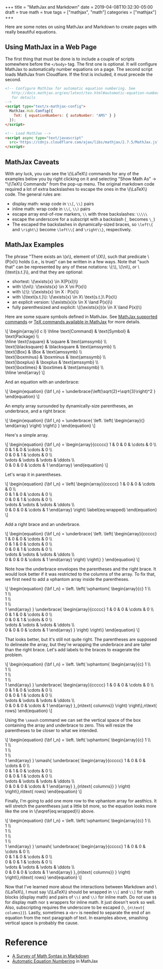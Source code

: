 +++
title = "MathJax and Markdown"
date = 2019-04-08T10:32:30-05:00
draft = true
math = true
tags = ["mathjax", "math"]
categories = ["mathjax"]
+++

Here are some notes on using MathJax and Markdown to create pages with really beautiful equations.

<!--more-->

## Using MathJax in a Web Page

The first thing that must be done is to include a couple of scripts somewhere before the `</body>` tag. The first one is optional. It will configure MathJax to automatically number equations on a page. The second script loads MathJax from Cloudflare. If the first is included, it must precede the second.

```html
<!-- Configure MathJax for automatic equation numbering. See
   http://docs.mathjax.org/en/latest/tex.html#automatic-equation-numbering
   for details
-->
<script type="text/x-mathjax-config">
  MathJax.Hub.Config({
    TeX: { equationNumbers: { autoNumber: "AMS" } }
  });
</script>

<!-- Load MathJax -->
<script async type="text/javascript"
  src='https://cdnjs.cloudflare.com/ajax/libs/mathjax/2.7.5/MathJax.js?config=TeX-MML-AM_CHTML' async>
</script>
```

## MathJax Caveats

With any luck, you can see the \\(\LaTeX\\) commands for any of the examples below you by right clicking on it and selecting "Show Math As" -> "\\(\TeX\\) Commands" from the pop-up menu. The original markdown code required a lot of extra backslashes to escape the ones in the \\(\LaTeX\\) code. The general rules are:

* display math: wrap code in `\\[`, `\\]` pairs
* inline math: wrap code in `\\(`, `\\)` pairs
* escape array end-of-row markers, `\\` with three backslashes: `\\\\\`
* escape the underscore for a subscript with a backslash (`_` becomes `\_`)
* The escaped the backslashes in dynamically-sized braces, so `\left\{` and `\right\}` become `\left\\{` and `\right\\}`, respectively.

## MathJax Examples

The phrase "There exists an \\(x\\), element of \\(X\\), such that
predicate \\(P(x)\\) holds (i.e., is true)" can be written in a few ways.
Note that "such that" can be represented by any of these notations: \\(:\\), \\(\ni\\), or \\(\text{s.t.}\\), and that they are optional:

* shortest: \\(\exists{x} \in X(P(x))\\)
* with \\(\ni\\): \\(\exists{x} \in X \ni P(x)\\)
* with \\(:\\): \\(\exists{x} \in X : P(x)\\)
* with \\(\text{s.t.}\\): \\(\exists{x} \in X\ \text{s.t.}\  P(x)\\)
* an explicit version: \\(\exists{x}(x \in X \land P(x))\\)
* fully parenthesized and explicit: \\((\exists{x})(x \in X \land P(x))\\)

Here are some square symbols defined in MathJax. See [MathJax supported
commands](http://docs.mathjax.org/en/latest/tex.html#supported-latex-commands)
or [TeX commands available in MathJax](http://www.onemathematicalcat.org/MathJaxDocumentation/TeXSyntax.htm)
for more details.

\\[
  \begin{array}{l c l}
    \hline
    \text{Command} & \text{Symbol}  & \text{Package} \\\\\
    \hline
    \text{\square} & \square & \text{amssymb} \\\\\
    \text{\blacksquare} & \blacksquare   & \text{amssymb} \\\\\
    \text{\Box} & \Box & \text{amssymb} \\\\\
    \text{\boxminus} & \boxminus & \text{amssymb} \\\\\
    \text{\boxplus} & \boxplus & \text{amssymb} \\\\\
    \text{\boxtimes} & \boxtimes & \text{amssymb} \\\\\
    \hline
  \end{array}
\\]

And an equation with an underbrace:

\\[
  \begin{equation}
  {\bf I_n} = \underbrace{\left(\sqrt{2}+\sqrt{3}\right)^2 \}
  \end{equation}
\\]

An empty array surounded by dynamically-size parentheses, an underbrace, and a right brace:

\\[
  \begin{equation}
  {\bf I_n} =
  \underbrace{
    \left.
    \left(
    \begin{array}{}
    \end{array}
    \right)
    \right\\}
  }
  \end{equation}
\\]

Here's a simple array.

\\[
  \begin{equation}
  {\bf I_n} =
  \begin{array}{ccccc}
    1               &      0 &      0 & \cdots & 0 \\\\\
    0               &      1 &      0 & \cdots & 0 \\\\\
    0               &      0 &      1 & \cdots & 0 \\\\\
    \vdots & \vdots & \vdots & \ddots \\\\\
    0      &        0        &      0 & \cdots & 1
  \end{array}
  \end{equation}
\\]

Let's wrap it in parentheses.

\\[
  \begin{equation}
  {\bf I_n} =
  \left(
  \begin{array}{ccccc}
    1               &      0 &      0 & \cdots & 0 \\\\\
    0               &      1 &      0 & \cdots & 0 \\\\\
    0               &      0 &      1 & \cdots & 0 \\\\\
    \vdots & \vdots & \vdots & \ddots \\\\\
    0      &        0        &      0 & \cdots & 1
  \end{array}
  \right)
  \label{eq:wrapped}
  \end{equation}
\\]

Add a right brace and an underbrace.

\\[
  \begin{equation}
  {\bf I_n} =
  \underbrace{
    \left.
    \left(
    \begin{array}{ccccc}
      1               &      0 &      0 & \cdots & 0 \\\\\
      0               &      1 &      0 & \cdots & 0 \\\\\
      0               &      0 &      1 & \cdots & 0 \\\\\
      \vdots & \vdots & \vdots & \ddots \\\\\
      0      &        0        &      0 & \cdots & 1
    \end{array}
    \right)
    \right\\}
  }
  \end{equation}
\\]

Note how the underbrace envelopes the parentheses and the right brace. It would look better if it was restricted to the columns of the array. To fix that, we first need to add a vphantom array inside the parentheses.

\\[
  \begin{equation}
  {\bf I_n} =
  \left.
  \left(
  \vphantom{
    \begin{array}{c}
      1 \\\\\
      1 \\\\\
      1 \\\\\
      1 \\\\\
      1
    \end{array}
  }
  \underbrace{
    \begin{array}{ccccc}
      1               &      0 &      0 & \cdots & 0 \\\\\
      0               &      1 &      0 & \cdots & 0 \\\\\
      0               &      0 &      1 & \cdots & 0 \\\\\
      \vdots & \vdots & \vdots & \ddots \\\\\
      0      &        0        &      0 & \cdots & 1
    \end{array}
  }
  \right)
  \right\\}
  \end{equation}
\\]

That looks better, but it's still not quite right. The parentheses are supposed to delineate the array, but they're wrapping the underbrace and are taller than the right brace. Let's add labels to the braces to exagerate the problem.

\\[
  \begin{equation}
  {\bf I_n} =
  \left.
  \left(
    \vphantom{
      \begin{array}{c}
        1 \\\\\
        1 \\\\\
        1 \\\\\
        1 \\\\\
        1
      \end{array}
    }
    \underbrace{
      \begin{array}{ccccc}
        1               &      0 &      0 & \cdots & 0 \\\\\
        0               &      1 &      0 & \cdots & 0 \\\\\
        0               &      0 &      1 & \cdots & 0 \\\\\
        \vdots & \vdots & \vdots & \ddots \\\\\
        0      &        0        &      0 & \cdots & 1
      \end{array}
    }\_{n\text{ columns}}
    \right)
  \right\\}\,n\text{ rows}
  \end{equation}
\\]

Using the `\smash` command we can set the vertical space of the box containing the array and underbrace to zero. This will resize the parentheses to be closer to what we intended.

\\[
  \begin{equation}
  {\bf I_n} =
  \left.
  \left(
  \vphantom{
    \begin{array}{c}
      1 \\\\\
      1 \\\\\
      1 \\\\\
      1 \\\\\
      1
    \end{array}
  }
  \smash{
    \underbrace{
      \begin{array}{ccccc}
        1               &      0 &      0 & \cdots & 0 \\\\\
        0               &      1 &      0 & \cdots & 0 \\\\\
        0               &      0 &      1 & \cdots & 0 \\\\\
        \vdots & \vdots & \vdots & \ddots \\\\\
        0      &        0        &      0 & \cdots & 1
      \end{array}
    }\_{n\text{ columns}}
  }
  \right)
  \right\\}\,n\text{ rows}
  \end{equation}
\\]
<br>

Finally, I'm going to add one more row to the vphantom array for aesthics. It will stretch the parentheses just a little bit more, so the equation looks more like the one in \\(\eqref{eq:wrapped}\\) above.

\\[
  \begin{equation}
  {\bf I_n} =
  \left.
  \left(
  \vphantom{
    \begin{array}{c}
      1 \\\\\
      1 \\\\\
      1 \\\\\
      1 \\\\\
      1 \\\\\
      1
    \end{array}
  }
  \smash{
    \underbrace{
      \begin{array}{ccccc}
        1               &      0 &      0 & \cdots & 0 \\\\\
        0               &      1 &      0 & \cdots & 0 \\\\\
        0               &      0 &      1 & \cdots & 0 \\\\\
        \vdots & \vdots & \vdots & \ddots \\\\\
        0      &        0        &      0 & \cdots & 1
      \end{array}
    }\_{n\text{ columns}}
  }
  \right)
  \right\\}\,n\text{ rows}
  \end{equation}
\\]
<br>


Now that I've learned more about the interactions between Markdown and \\(\LaTeX\\), I must say \\(\LaTeX\\) should be wrapped in `\\[` and `\\]` for math blocks (display math) and pairs of `\\(` and `\\)` for inline math. Do not use `$$` for display math nor `$` wrappers for inline math. It just doesn't work so well. Also, subscripting requires the underscore to be escaped (`\_{n\text{ columns}}`). Lastly, sometimes a `<br>` is needed to separate the end of an equation from the next paragraph of text. In examples above, smashing vertical space is probably the cause.

# Reference

* [A Survey of Math Syntax in Markdown](https://github.com/cben/mathdown/wiki/math-in-markdown)
* [Automatic Equation Numbering](http://docs.mathjax.org/en/latest/tex.html#automatic-equation-numbering) in MathJax
